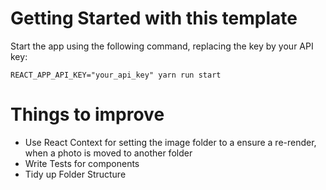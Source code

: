 # Getting Started with this template

Start the app using the following command, replacing the key by your API key:

    REACT_APP_API_KEY="your_api_key" yarn run start


# Things to improve

- Use React Context for setting the image folder to a ensure a re-render, when a photo is moved to another folder
- Write Tests for components
- Tidy up Folder Structure
